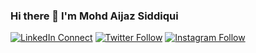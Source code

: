 ### Hi there 👋 I'm Mohd Aijaz Siddiqui
[![LinkedIn Connect](https://img.shields.io/badge/LinkedIn-Connect-blue?style=social)](https://www.linkedin.com/in/eraijaz/)
[![Twitter Follow](https://img.shields.io/twitter/follow/digitalAijaz?style=social)](https://twitter.com/digitalAijaz)
[![Instagram Follow](https://img.shields.io/badge/Instagram-Follow-red?style=social)](https://www.instagram.com/digital_aijaz)
<!--
**digitalAijaz/digitalAijaz** is a ✨ _special_ ✨ repository because its `README.md` (this file) appears on your GitHub profile.

Here are some ideas to get you started:

- 🔭 I’m currently working on Digital Human Models
- 🌱 I’m currently learning Python and C++
- 📫 How to reach me:


- 😄 Pronouns: ...
- ⚡ Fun fact: ...
-->
